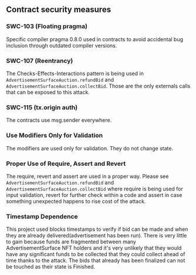## Contract security measures

### SWC-103 (Floating pragma)

Specific compiler pragma 0.8.0 used in contracts to avoid accidental bug inclusion through outdated compiler versions.

### SWC-107 (Reentrancy)

The Checks-Effects-Interactions pattern is being used in ```AdvertisementSurfaceAuction.refundBid``` and
```AdvertisementSurfaceAuction.collectBid```. Those are the only externals calls that can be exposed to this attack.

### SWC-115 (tx.origin auth)

The contracts use msg.sender everywhere.

### Use Modifiers Only for Validation

The modifiers are used only for validation. They do not change state.

### Proper Use of Require, Assert and Revert

The require, revert and assert are used in a proper way. Please see ```AdvertisementSurfaceAuction.refundBid``` and
```AdvertisementSurfaceAuction.collectBid``` where require is being used for input validation, revert for further check
within a code and assert in case something unexpected happens to rise cost of the attack.

### Timestamp Dependence

This project used blocks timestamps to verify if bid can be made and when they are already delivered(advertisement has
been run). There is very little to gain because funds are fragmented between many AdvertisementSurface NFT holders and
it's very unlikely that they would have any significant funds to be collected that they could collect ahead of time
thanks to the attack. The bids that already has been finalized can not be touched as their state is Finished. 